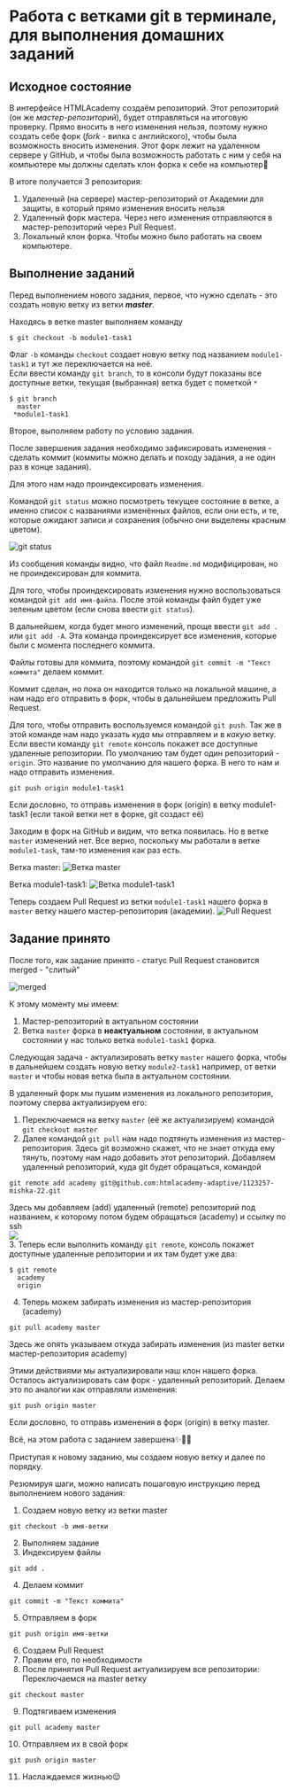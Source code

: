 # Работа с ветками git в терминале, для выполнения домашних заданий

## Исходное состояние

В интерфейсе HTMLAcademy создаём репозиторий. Этот репозиторий (он же _мастер-репозиторий_), будет отправляться на итоговую проверку. Прямо вносить в него изменения нельзя, поэтому нужно создать себе форк (_fork_ - вилка с английского), чтобы была возможность вносить изменения. Этот форк лежит на удаленном сервере у GitHub, и чтобы была возможность работать с ним у себя на компьютере мы должны сделать клон форка к себе на компьютер🤯

В итоге получается 3 репозитория:
1. Удаленный (на сервере) мастер-репозиторий от Академии для защиты, в который прямо изменения вносить нельзя
2. Удаленный форк мастера. Через него изменения отправляются в мастер-репозиторий через Pull Request.
3. Локальный клон форка. Чтобы можно было работать на своем компьютере.

## Выполнение заданий

Перед выполнением нового задания, первое, что нужно сделать - это создать новую ветку из ветки ***master***.

Находясь в ветке master выполняем команду

```
$ git checkout -b module1-task1
```

Флаг `-b` команды `checkout` создает новую ветку под названием `module1-task1` и тут же переключается на неё.  
Если ввести команду `git branch`, то в консоли будут показаны  все доступные ветки, текущая (выбранная) ветка будет с пометкой `*`

```
$ git branch
  master
 *module1-task1
```

Второе, выполняем работу по условию задания.

После завершения задания необходимо зафиксировать изменения - сделать коммит (коммиты можно делать и походу задания, а не один раз в конце задания).

Для этого нам надо проиндексировать изменения.

Командой `git status` можно посмотреть текущее состояние в ветке, а именно список с названиями изменённых файлов, если они есть, и те, которые ожидают записи и сохранения (обычно они выделены красным цветом).

<img src="https://user-images.githubusercontent.com/52506235/112274075-e2576880-8c9f-11eb-9bdd-1da04542a64b.png" alt="git status">

Из сообщения команды видно, что файл `Readme.md` модифицирован, но не проиндексирован для коммита.

Для того, чтобы проиндексировать изменения нужно воспользоваться командой `git add имя-файла`. После этой команды файл будет уже зеленым цветом (если снова ввести `git status`).

В дальнейшем, когда будет много изменений, проще ввести `git add .` или `git add -A`. Эта команда проиндексирует все изменения, которые были с момента последнего коммита.

Файлы готовы для коммита, поэтому командой `git commit -m "Текст коммита"` делаем коммит. 

Коммит сделан, но пока он находится только на локальной машине, а нам надо его отправить в форк, чтобы в дальнейшем предложить Pull Request.

Для того, чтобы отправить воспользуемся командой `git push`. Так же в этой команде нам надо указать _куда_ мы отправляем и в _какую_ ветку.  
Если ввести команду `git remote` консоль покажет все доступные удаленные репозитории. По умолчанию там будет один репозиторий - `origin`. Это название по умолчанию для нашего форка. В него то нам и надо отправить изменения.

```
git push origin module1-task1
```
Если дословно, то отправь изменения в форк (origin) в ветку module1-task1 (если такой ветки нет в форке, git создаст её)

Заходим в форк на GitHub и видим, что ветка появилась. Но в ветке `master` изменений нет. Все верно, поскольку мы работали в ветке `module1-task`, там-то изменения как раз есть.

Ветка master:
<img src="https://user-images.githubusercontent.com/52506235/112285650-5c8dea00-8cac-11eb-9f0f-abb86620f3b1.png" alt="Ветка master">

Ветка module1-task1:
<img src="https://user-images.githubusercontent.com/52506235/112286082-c3ab9e80-8cac-11eb-8f11-29c6f76b0b49.png" alt="Ветка module1-task1">

Теперь создаем Pull Request из ветки `module1-task1` нашего форка в `master` ветку нашего мастер-репозитория (академии). 
<img src="https://user-images.githubusercontent.com/52506235/112286370-108f7500-8cad-11eb-8177-b9c9ba0a6d30.png" alt="Pull Request">

## Задание принято

После того, как задание принято - статус Pull Request становится merged - "слитый"

<img src="https://user-images.githubusercontent.com/52506235/112287322-10dc4000-8cae-11eb-9c91-beeaeeb82326.png" alt="merged">

К этому моменту мы имеем:

1. Мастер-репозиторий в актуальном состоянии
2. Ветка `master` форка в **неактуальном** состоянии, в актуальном состоянии у нас только ветка `module1-task1` форка.

Следующая задача - актуализировать ветку `master` нашего форка, чтобы в дальнейшем создать новую ветку `module2-task1` например, от ветки `master` и чтобы новая ветка была в актуальном состоянии.

В удаленный форк мы пушим изменения из локального репозитория, поэтому сперва актуализируем его:

1. Переключаемся на ветку `master` (её же актуализируем) командой `git checkout master`
2. Далее командой `git pull` нам надо подтянуть изменения из мастер-репозитория. Здесь git возможно скажет, что не знает откуда ему тянуть, поэтому нам надо добавить этот репозиторий. Добавляем удаленный репозиторий, куда git будет обращаться, командой 
```
git remote add academy git@github.com:htmlacademy-adaptive/1123257-mishka-22.git
```
Здесь мы добавляем (add) удаленный (remote) репозиторий под названием, к которому потом будем обращаться (academy) и ссылку по ssh  
<img src="https://user-images.githubusercontent.com/52506235/112289000-b643e380-8caf-11eb-82ff-3379127f3837.png">  
3. Теперь если выполнить команду `git remote`, консоль покажет доступные удаленные репозитории и их там будет уже два:
```
$ git remote
  academy
  origin
```
4. Теперь можем забирать изменения из мастер-репозитория (academy)
```
git pull academy master
```
Здесь же опять указываем откуда забирать изменения (из master ветки мастер-репозитория academy)

Этими действиями мы актуализировали наш клон нашего форка. Осталось актуализировать сам форк - удаленный репозиторий. Делаем это по аналогии как отправляли изменения:
```
git push origin master
```
Если дословно, то отправь изменения в форк (origin) в ветку master.

Всё, на этом работа с заданием завершена✨🧙‍♂️

Приступая к новому заданию, мы создаем новую ветку и далее по порядку.

Резюмируя шаги, можно написать пошаговую инструкцию перед выполнением нового задания:
1. Создаем новую ветку из ветки master
```
git checkout -b имя-ветки
```
2. Выполняем задание
3. Индексируем файлы
```
git add .
```
4. Делаем коммит
```
git commit -m "Текст коммита"
```
5. Отправляем в форк
```
git push origin имя-ветки
```
6. Создаем Pull Request
7. Правим его, по необходимости
8. После принятия Pull Request актуализируем все репозитории:  
Переключаемся на master ветку
```
git checkout master
```
9. Подтягиваем изменения
```
git pull academy master
```
10. Отправляем их в свой форк
```
git push origin master
```
11. Наслаждаемся жизнью😌


